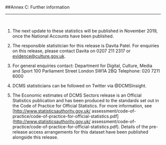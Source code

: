 ##Annex C: Further information
***

&nbsp;

1. The next update to these statistics will be published in November 2019, once the National Accounts have been published.    

2.	The responsible statistician for this release is Davita Patel. For enquiries on this release, please contact Davita on 0207 211 2317 or evidence@culture.gov.uk.

3. For general enquiries contact:
Department for Digital, Culture, Media and Sport
100 Parliament Street
London
SW1A 2BQ
	Telephone: 020 7211 6000

4. DCMS statisticians can be followed on Twitter via @DCMSInsight.

1. The Economic estimates of DCMS Sectors release is an Official Statistics publication and has been produced to the standards set out in the Code of Practice for Official Statistics. For more information, see [http://www.statisticsauthority.gov.uk/ assessment/code-of-practice/code-of-practice-for-official-statistics.pdf](http://www.statisticsauthority.gov.uk/ assessment/code-of-practice/code-of-practice-for-official-statistics.pdf). Details of the pre-release access arrangements for this dataset have been published alongside this release.

&nbsp;